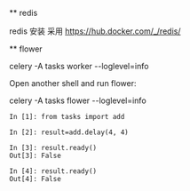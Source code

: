 ** redis

redis 安装 采用 https://hub.docker.com/_/redis/

** flower

celery -A tasks worker --loglevel=info

Open another shell and run flower:

celery -A tasks flower --loglevel=info

```
In [1]: from tasks import add

In [2]: result=add.delay(4, 4)

In [3]: result.ready()
Out[3]: False

In [4]: result.ready()
Out[4]: False
```
